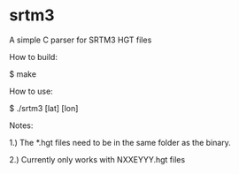 srtm3
=====

A simple C parser for SRTM3 HGT files

How to build:

$ make

How to use:

$ ./srtm3 [lat] [lon]

Notes:

1.) The *.hgt files need to be in the same folder as the binary.

2.) Currently only works with NXXEYYY.hgt files
